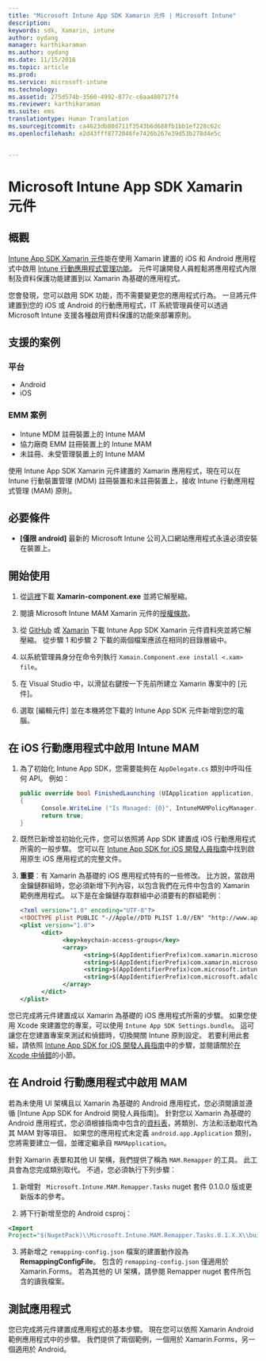 ```yaml
---
title: "Microsoft Intune App SDK Xamarin 元件 | Microsoft Intune"
description: 
keywords: sdk, Xamarin, intune
author: oydang
manager: karthikaraman
ms.author: oydang
ms.date: 11/15/2016
ms.topic: article
ms.prod: 
ms.service: microsoft-intune
ms.technology: 
ms.assetid: 275d574b-3560-4992-877c-c6aa480717f4
ms.reviewer: karthikaraman
ms.suite: ems
translationtype: Human Translation
ms.sourcegitcommit: ca4623db80d711f3543b6d688fb1bb1ef228c62c
ms.openlocfilehash: e2d43fff8772046fe7426b267e39d53b278d4e5c


---
```


# <a name="microsoft-intune-app-sdk-xamarin-component"></a>Microsoft Intune App SDK Xamarin 元件

## <a name="overview"></a>概觀
[Intune App SDK Xamarin 元件](https://components.xamarin.com/view/microsoft.intune.mam)能在使用 Xamarin 建置的 iOS 和 Android 應用程式中啟用 [Intune 行動應用程式管理功能](/intune/deploy-use/protect-app-data-using-mobile-app-management-policies-with-microsoft-intune)。 元件可讓開發人員輕鬆將應用程式內限制及資料保護功能建置到以 Xamarin 為基礎的應用程式。

您會發現，您可以啟用 SDK 功能，而不需要變更您的應用程式行為。 一旦將元件建置到您的 iOS 或 Android 的行動應用程式，IT 系統管理員便可以透過 Microsoft Intune 支援各種啟用資料保護的功能來部署原則。

## <a name="supported-scenarios"></a>支援的案例

### <a name="platforms"></a>平台
* Android
* iOS


### <a name="emm-scenarios"></a>EMM 案例

* Intune MDM 註冊裝置上的 Intune MAM
* 協力廠商 EMM 註冊裝置上的 Intune MAM
* 未註冊、未受管理裝置上的 Intune MAM

使用 Intune App SDK Xamarin 元件建置的 Xamarin 應用程式，現在可以在 Intune 行動裝置管理 (MDM) 註冊裝置和未註冊裝置上，接收 Intune 行動應用程式管理 (MAM) 原則。

## <a name="prerequisites"></a>必要條件

* **[僅限 android]** 最新的 Microsoft Intune 公司入口網站應用程式永遠必須安裝在裝置上。

## <a name="get-started"></a>開始使用

1.  從[這裡](https://components.xamarin.com/submit/xpkg)下載 **Xamarin-component.exe** 並將它解壓縮。

2. 閱讀 Microsoft Intune MAM Xamarin 元件的[授權條款](https://components.xamarin.com/license/microsoft.intune.mam)。

3.  從 [GitHub](https://github.com/msintuneappsdk/intune-app-sdk-xamarin) 或 [Xamarin](https://components.xamarin.com/license/microsoft.intune.mam) 下載 Intune App SDK Xamarin 元件資料夾並將它解壓縮。 從步驟 1 和步驟 2 下載的兩個檔案應該在相同的目錄層級中。

4.  以系統管理員身分在命令列執行 `Xamain.Component.exe install <.xam> file`。

5.  在 Visual Studio 中，以滑鼠右鍵按一下先前所建立 Xamarin 專案中的 [元件]。

6.  選取 [編輯元件] 並在本機將您下載的 Intune App SDK 元件新增到您的電腦。



## <a name="enabling-intune-mam-in-your-ios-mobile-app"></a>在 iOS 行動應用程式中啟用 Intune MAM
1.  為了初始化 Intune App SDK，您需要能夠在 `AppDelegate.cs` 類別中呼叫任何 API。 例如：

      ```csharp
      public override bool FinishedLaunching (UIApplication application, NSDictionary launchOptions)
      {
            Console.WriteLine ("Is Managed: {0}", IntuneMAMPolicyManager.Instance.PrimaryUser != null);
            return true;
      }

      ```

2.  既然已新增並初始化元件，您可以依照將 App SDK 建置成 iOS 行動應用程式所需的一般步驟。 您可以在 [Intune App SDK for iOS 開發人員指南](intune-app-sdk-ios)中找到啟用原生 iOS 應用程式的完整文件。
3. **重要**︰有 Xamarin 為基礎的 iOS 應用程式特有的一些修改。 比方說，當啟用金鑰鏈群組時，您必須新增下列內容，以包含我們在元件中包含的 Xamarin 範例應用程式。 以下是在金鑰鏈存取群組中必須要有的群組範例︰

      ```xml
      <?xml version="1.0" encoding="UTF-8"?>
      <!DOCTYPE plist PUBLIC "-//Apple//DTD PLIST 1.0//EN" "http://www.apple.com/DTDs/PropertyList-1.0.dtd">
      <plist version="1.0">
            <dict>
                  <key>keychain-access-groups</key>
                  <array>
                        <string>$(AppIdentifierPrefix)com.xamarin.microsoftintunesample</string>
                        <string>$(AppIdentifierPrefix)com.xamarin.microsoftintunesample.intunemam</string>
                        <string>$(AppIdentifierPrefix)com.microsoft.intune.mam</string>
                        <string>$(AppIdentifierPrefix)com.microsoft.adalcache</string>
                  </array>
            </dict>
      </plist>
      ```

您已完成將元件建置成以 Xamarin 為基礎的 iOS 應用程式所需的步驟。 如果您使用 Xcode 來建置您的專案，可以使用 `Intune App SDK Settings.bundle`。 這可讓您在您建置專案來測試和偵錯時，切換開關 Intune 原則設定。 若要利用此套組，請依照 [Intune App SDK for iOS 開發人員指南](intune-app-sdk-ios)中的步驟，並閱讀關於[在 Xcode 中偵錯](intune-app-sdk-ios#debug-information)的小節。

## <a name="enabling-mam-in-your-android-mobile-app"></a>在 Android 行動應用程式中啟用 MAM
若為未使用 UI 架構且以 Xamarin 為基礎的 Android 應用程式，您必須閱讀並遵循 [Intune App SDK for Android 開發人員指南]。 針對您以 Xamarin 為基礎的 Android 應用程式，您必須根據指南中包含的[資料表](intune-app-sdk-android#replace-classes-methods-and-activities-with-their-mam-equivalent-required)，將類別、方法和活動取代為其 MAM 對等項目。 如果您的應用程式未定義 `android.app.Application` 類別，您將需要建立一個，並確定繼承自 `MAMApplication`。

針對 Xamarin 表單和其他 UI 架構，我們提供了稱為 `MAM.Remapper` 的工具。 此工具會為您完成類別取代。 不過，您必須執行下列步驟︰

1.  新增對 ` Microsoft.Intune.MAM.Remapper.Tasks` nuget 套件 0.1.0.0 版或更新版本的參考。

2.  將下行新增至您的 Android csproj：
  ```xml
  <Import
  Project="$(NugetPack)\\Microsoft.Intune.MAM.Remapper.Tasks.0.1.X.X\\build\\MonoAndroid10\\Microsoft.Intune.MAM.Remapper.targets" />
  ```

3.  將新增之 `remapping-config.json` 檔案的建置動作設為 **RemappingConfigFile**。 包含的 `remapping-config.json` 僅適用於 Xamarin.Forms。 若為其他的 UI 架構，請參閱 Remapper nuget 套件所包含的讀我檔案。

## <a name="test-your-app"></a>測試應用程式

您已完成將元件建置成應用程式的基本步驟。 現在您可以依照 Xamarin Android 範例應用程式中的步驟。 我們提供了兩個範例，一個用於 Xamarin.Forms，另一個適用於 Android。



<!--HONumber=Nov16_HO3-->


